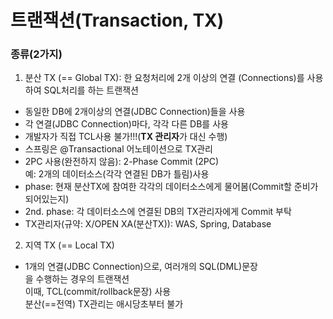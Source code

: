 # 트랜잭션(Transaction, TX)

### 종류(2가지)

1.  분산 TX (== Global TX): 한 요청처리에 2개 이상의 연결
(Connections)를 사용하여 SQL처리를 하는 트랜잭션
- 동일한 DB에 2개이상의 연결(JDBC Connection)들을 사용
- 각 연결(JDBC Connection)마다, 각각 다른 DB를 사용
- 개발자가 직접 TCL사용 불가!!!(**TX 관리자**가 대신 수행)
- 스프링은 @Transactional 어노테이션으로 TX관리
- 2PC 사용(완전하지 않음): 2-Phase Commit (2PC)  
예: 2개의 데이터소스(각각 연결된 DB가 틀림)사용  
- phase: 현재 분산TX에 참여한 각각의 데이터소스에게
물어봄(Commit할 준비가 되어있는지)
- 2nd. phase: 각 데이터소스에 연결된 DB의 TX관리자에게
Commit 부탁  
- TX관리자(규약: X/OPEN XA(분산TX)): WAS, Spring, Database

2. 지역 TX (== Local TX)
- 1개의 연결(JDBC Connection)으로, 여러개의 SQL(DML)문장  
을 수행하는 경우의 트랜잭션  
이때, TCL(commit/rollback문장) 사용  
분산(==전역) TX관리는 애시당초부터 불가
